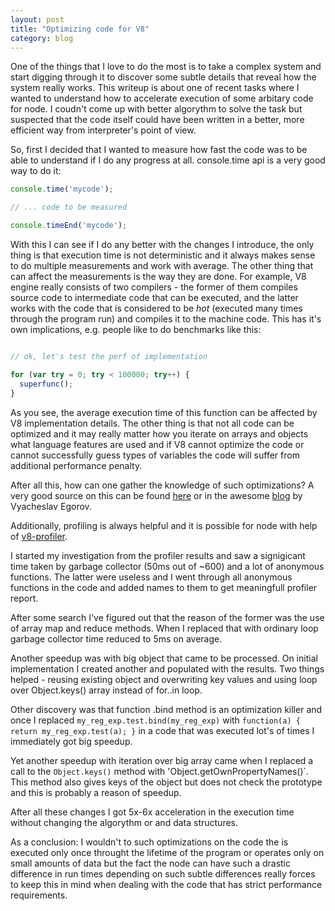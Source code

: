 ```yaml
---
layout: post
title: "Optimizing code for V8"
category: blog
---
```


One of the things that I love to do the most is to take a complex system and
start digging through it to discover some subtle details that reveal how the
system really works. This writeup is about one of recent tasks where I wanted to
understand how to accelerate execution of some arbitary code for node. I coudn't
come up with better algorythm to solve the task but suspected that the code
itself could have been written in a better, more efficient way from
interpreter's point of view.

So, first I decided that I wanted to measure how fast the code was to be able to
understand if I do any progress at all. console.time api is a very good way to
do it:

```javascript
console.time('mycode');

// ... code to be measured

console.timeEnd('mycode');
```

With this I can see if I do any better with the changes I introduce, the only
thing is that execution time is not deterministic and it always makes sense to
do multiple measurements and work with average. The other thing that can affect
the measurements is the way they are done. For example, V8 engine really
consists of two compilers - the former of them compiles source code to intermediate
code that can be executed, and the latter works with the code that is considered
to be _hot_ (executed many times through the program run) and compiles it to the
machine code. This has it's own implications, e.g. people like to do benchmarks
like this:

```javascript

// ok, let's test the perf of implementation

for (var try = 0; try < 100000; try++) {
  superfunc();
}
```

As you see, the average execution time of this function can be affected by V8
implementation details. The other thing is that not all code can be optimized
and it may really matter how you iterate on arrays and objects what language
features are used and if V8 cannot optimize the code or cannot successfully
guess types of variables the code will suffer from additional performance penalty.

After all this, how can one gather the knowledge of such optimizations? A very
good source on this can be found
[here](https://github.com/petkaantonov/bluebird/wiki/Optimization-killers) or in
the awesome [blog](http://mrale.ph/) by Vyacheslav Egorov.

Additionally, profiling is always helpful and it is possible for node with help
of [v8-profiler](https://github.com/node-inspector/v8-profiler).


I started my investigation from the profiler results and saw a signigicant time
taken by garbage collector (50ms out of ~600) and a lot of anonymous functions.
The latter were useless and I went through all anonymous functions in the code
and added names to them to get meaningfull profiler report.

After some search I've figured out that the reason of the former was the use of
array map and reduce methods. When I replaced that with ordinary loop garbage
collector time reduced to 5ms on average.

Another speedup was with big object that came to be processed. On initial
implementation I created another and populated with the results. Two things
helped - reusing existing object and overwriting key values and using loop over
Object.keys() array instead of for..in loop.

Other discovery was that function .bind method is an optimization killer and
once I replaced `my_reg_exp.test.bind(my_reg_exp)` with `function(a) { return
my_reg_exp.test(a); }` in a code that was executed lot's of times I immediately
got big speedup.

Yet another speedup with iteration over big array came when I replaced a call to
the `Object.keys()` method with 'Object.getOwnPropertyNames()`. This method also
gives keys of the object but does not check the prototype and this is probably a
reason of speedup.

After all these changes I got 5x-6x acceleration in the execution time without
changing the algorythm or and data structures.

As a conclusion: I wouldn't to such optimizations on the code the is executed
only once throught the lifetime of the program or operates only on small amounts
of data but the fact the node can have such a drastic difference in run times
depending on such subtle differences really forces to keep this in mind when
dealing with the code that has strict performance requirements.
